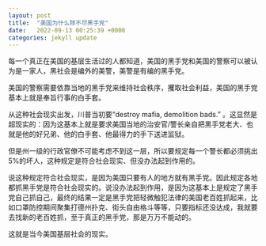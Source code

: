 ```yaml
---
layout: post
title:  "美国为什么除不尽黑手党"
date:   2022-09-13 00:25:39 +0000
categories: jekyll update
---
```

每一个真正在美国的基层生活过的人都知道，美国的黑手党和美国的警察可以被认为是一家人，黑社会是编外的美警，美警是有编的黑手党。

美国的警察需要依靠当地的黑手党来维持社会秩序，攫取社会利益，美国的黑手党基本上就是奉旨行事的白手套。

从这种社会现实出发，川普当初要“destroy mafia, demolition bads.” 。这显然是超现实的：因为这基本上就是要求美国当地的治安官/警长亲自把黑手党老大、也就是他的好兄弟、他的白手套、他最得力的手下送进监狱。

但是州一级的行政官僚不可能考虑不到这一层，所以要规定每一个警长都必须挑出5%的坏人，这种规定是符合社会现实、但没办法起到作用的。

说这种规定符合社会现实，是因为美国只要有人的地方就有黑手党。因此规定各地都抓黑手党是符合社会现实的。说没办法起到作用，是因为这基本上是规定了黑手党自己抓自己，最终的结果一定是黑手党把轻微触犯法律的美国老百姓抓起来，比如口罩防控期间聚集打德州扑克、街头自由格斗等等，只要指标还没达成，我就要去找新的老百姓抓，至于真正的黑手党，那是万万不能动的。

这就是当今美国基层社会的现实。